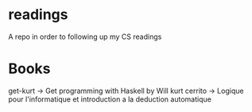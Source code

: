 # readings
A repo in order to following up my CS readings

# Books

get-kurt -> Get programming with Haskell by Will kurt
cerrito -> Logique pour l'informatique et introduction a la deduction automatique
